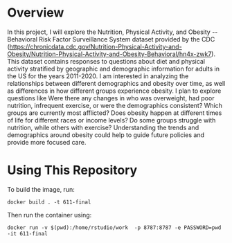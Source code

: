 # Overview

In this project, I will explore the Nutrition, Physical Activity, and Obesity -- Behavioral Risk Factor Surveillance System dataset provided by the CDC (https://chronicdata.cdc.gov/Nutrition-Physical-Activity-and-Obesity/Nutrition-Physical-Activity-and-Obesity-Behavioral/hn4x-zwk7). This dataset contains responses to questions about diet and physical activity stratified by geographic and demographic information for adults in the US for the years 2011-2020. I am interested in analyzing the relationships between different demographics and obesity over time, as well as differences in how different groups experience obesity. I plan to explore questions like Were there any changes in who was overweight, had poor nutrition, infrequent exercise, or were the demographics consistent? Which groups are currently most afflicted? Does obesity happen at different times of life for different races or income levels? Do some groups struggle with nutrition, while others with exercise? Understanding the trends and demographics around obesity could help to guide future policies and provide more focused care. 

# Using This Repository
To build the image, run: 
```
docker build . -t 611-final
```

Then run the container using: 
```
docker run -v $(pwd):/home/rstudio/work  -p 8787:8787 -e PASSWORD=pwd -it 611-final
```
